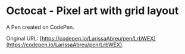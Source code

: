 # Octocat - Pixel art with grid layout

A Pen created on CodePen.

Original URL: [https://codepen.io/LarissaAbreu/pen/LrbWEX](https://codepen.io/LarissaAbreu/pen/LrbWEX).

